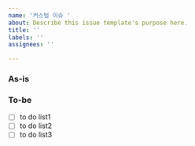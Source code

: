 ```yaml
---
name: '커스텀 이슈 '
about: Describe this issue template's purpose here.
title: ''
labels: ''
assignees: ''

---
```


### As-is

### To-be
- [ ] to do list1
- [ ] to do list2
- [ ] to do list3
